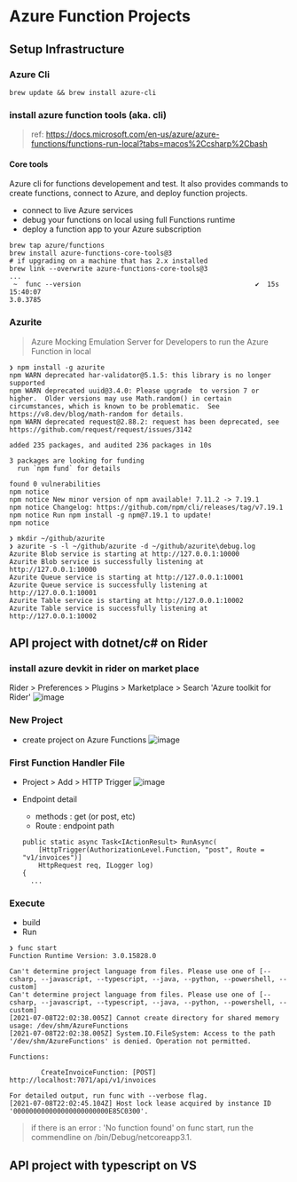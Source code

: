 # Azure Function Projects

## Setup Infrastructure
### Azure Cli
```
brew update && brew install azure-cli
```

### install azure function tools (aka. cli)
> ref: https://docs.microsoft.com/en-us/azure/azure-functions/functions-run-local?tabs=macos%2Ccsharp%2Cbash

#### Core tools
Azure cli for functions developement and test.
It also provides commands to create functions, connect to Azure, and deploy function projects.
- connect to live Azure services
- debug your functions on local using full Functions runtime
- deploy a function app to your Azure subscription

```
brew tap azure/functions
brew install azure-functions-core-tools@3
# if upgrading on a machine that has 2.x installed
brew link --overwrite azure-functions-core-tools@3
...
 ~  func --version                                            ✔  15s  15:40:07
3.0.3785
```

### Azurite
> Azure Mocking Emulation Server for Developers to run the Azure Function in local
```
❯ npm install -g azurite
npm WARN deprecated har-validator@5.1.5: this library is no longer supported
npm WARN deprecated uuid@3.4.0: Please upgrade  to version 7 or higher.  Older versions may use Math.random() in certain circumstances, which is known to be problematic.  See https://v8.dev/blog/math-random for details.
npm WARN deprecated request@2.88.2: request has been deprecated, see https://github.com/request/request/issues/3142

added 235 packages, and audited 236 packages in 10s

3 packages are looking for funding
  run `npm fund` for details

found 0 vulnerabilities
npm notice
npm notice New minor version of npm available! 7.11.2 -> 7.19.1
npm notice Changelog: https://github.com/npm/cli/releases/tag/v7.19.1
npm notice Run npm install -g npm@7.19.1 to update!
npm notice

❯ mkdir ~/github/azurite
❯ azurite -s -l ~/github/azurite -d ~/github/azurite\debug.log
Azurite Blob service is starting at http://127.0.0.1:10000
Azurite Blob service is successfully listening at http://127.0.0.1:10000
Azurite Queue service is starting at http://127.0.0.1:10001
Azurite Queue service is successfully listening at http://127.0.0.1:10001
Azurite Table service is starting at http://127.0.0.1:10002
Azurite Table service is successfully listening at http://127.0.0.1:10002
```

## API project with dotnet/c# on Rider
### install azure devkit in rider on market place
Rider > Preferences > Plugins > Marketplace > Search 'Azure toolkit for Rider'
![image](https://user-images.githubusercontent.com/59367560/124996978-ca82d500-e041-11eb-8d38-94552706230a.png)
### New Project
- create project on Azure Functions
![image](https://user-images.githubusercontent.com/59367560/124997506-a673c380-e042-11eb-9c54-2256d4ad03a8.png)

### First Function Handler File
- Project > Add > HTTP Trigger
![image](https://user-images.githubusercontent.com/59367560/124997671-f8b4e480-e042-11eb-9ebc-0c9e018dc93e.png)

- Endpoint detail
  - methods : get (or post, etc)
  - Route : endpoint path
  ```
  public static async Task<IActionResult> RunAsync(
      [HttpTrigger(AuthorizationLevel.Function, "post", Route = "v1/invoices")]
      HttpRequest req, ILogger log)
  {
    ...
  ```
  
### Execute
- build
- Run 
```
❯ func start
Function Runtime Version: 3.0.15828.0

Can't determine project language from files. Please use one of [--csharp, --javascript, --typescript, --java, --python, --powershell, --custom]
Can't determine project language from files. Please use one of [--csharp, --javascript, --typescript, --java, --python, --powershell, --custom]
[2021-07-08T22:02:38.005Z] Cannot create directory for shared memory usage: /dev/shm/AzureFunctions
[2021-07-08T22:02:38.005Z] System.IO.FileSystem: Access to the path '/dev/shm/AzureFunctions' is denied. Operation not permitted.

Functions:

        CreateInvoiceFunction: [POST] http://localhost:7071/api/v1/invoices

For detailed output, run func with --verbose flag.
[2021-07-08T22:02:45.104Z] Host lock lease acquired by instance ID '000000000000000000000000E85C0300'.

```
> if there is an error : 'No function found' on func start, run the commendline on /bin/Debug/netcoreapp3.1.

## API project with typescript on VS
